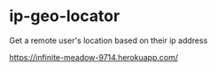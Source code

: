 ip-geo-locator
==============

Get a remote user's location based on their ip address

https://infinite-meadow-9714.herokuapp.com/ 
